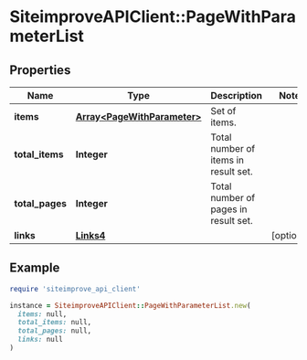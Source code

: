 # SiteimproveAPIClient::PageWithParameterList

## Properties

| Name | Type | Description | Notes |
| ---- | ---- | ----------- | ----- |
| **items** | [**Array&lt;PageWithParameter&gt;**](PageWithParameter.md) | Set of items. |  |
| **total_items** | **Integer** | Total number of items in result set. |  |
| **total_pages** | **Integer** | Total number of pages in result set. |  |
| **links** | [**Links4**](Links4.md) |  | [optional] |

## Example

```ruby
require 'siteimprove_api_client'

instance = SiteimproveAPIClient::PageWithParameterList.new(
  items: null,
  total_items: null,
  total_pages: null,
  links: null
)
```

